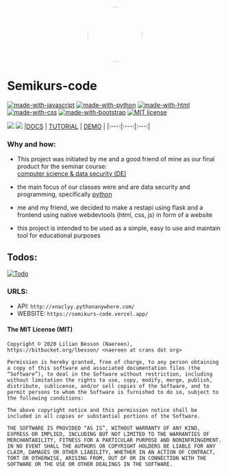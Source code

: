 <p align="center">
    <img style="border-radius: 100px" width="128" height="128" src="https://avatars0.githubusercontent.com/u/47723417?s=460&amp;u=10c488f1c4e0644b839df15ecefbfef2a9869305&amp;v=4">
</p>

# Semikurs-code

[![made-with-javascript](https://img.shields.io/badge/Made%20with-Javascript-f1e05a?style=flat)](https://developer.mozilla.org/en/JavaScript)
[![made-with-python](https://img.shields.io/badge/Made%20with-Python-3572A5.svg)](https://www.python.org/)
[![made-with-html](https://img.shields.io/badge/Made%20with-Html-e34c26?style=flat)](https://developer.mozilla.org/en/html)
[![made-with-css](https://img.shields.io/badge/Made%20with-Css-563d7c?style=flat)](https://developer.mozilla.org/en/css)
[![made-with-bootstrap](https://img.shields.io/badge/Made%20with-Bootstrap-7952b3?style=flat)](https://getbootstrap.com/)
[![MIT license](https://img.shields.io/badge/License-MIT-blue.svg)](https://lbesson.mit-license.org/)

[<img src="https://github.com/madebybowtie/FlagKit/blob/master/Assets/PNG/DE.png"/>](https://github.com/xNaCly/semikurs-code/blob/master/README_de.md) [<img src="https://github.com/madebybowtie/FlagKit/blob/master/Assets/PNG/GB.png"/>](https://github.com/xNaCly/semikurs-code)
|[DOCS](https://github.com/xNaCly/semikurs-code/tree/master/docs) | [TUTORIAL](https://drive.google.com/file/d/1ICvM5Mor6QLDIMFfPV3urC9oPgppvvq8/view) | [DEMO](https://semikurs-code.vercel.app/) |
|:---:|:---:|:---:|

### Why and how:

-   This project was initiated by me and a good friend of mine as our final product for the seminar course:<br/>
    [computer science & data security (DE)](https://fwg.dahme-spreewald.info/fw/Fachschaften/Technik/Informatik/30549.html)

-   the main focus of our classes were and are data security and programming, specifically [python](https://www.python.org/)

-   me and my friend, we decided to make a restapi using flask and a frontend using native webdevtools (html, css, js) in form of a website

-   this project is intended to be used as a simple, easy to use and maintain tool for educational purposes

## Todos:

[![Todo](https://better-issues.herokuapp.com/render_issue?issue=https://github.com/xNaCly/semikurs-code/issues/3&type=compact)](https://github.com/xNaCly/semikurs-code/issues/3)

### URLS:

-   API: `http://xnaclyy.pythonanywhere.com/`
-   WEBSITE: `https://semikurs-code.vercel.app/`

#### The MIT License (MIT)

```
Copyright © 2020 Lilian Besson (Naereen), https://bitbucket.org/lbesson/ <naereen at crans dot org>

Permission is hereby granted, free of charge, to any person obtaining a copy of this software and associated documentation files (the “Software”), to deal in the Software without restriction, including without limitation the rights to use, copy, modify, merge, publish, distribute, sublicense, and/or sell copies of the Software, and to permit persons to whom the Software is furnished to do so, subject to the following conditions:

The above copyright notice and this permission notice shall be included in all copies or substantial portions of the Software.

THE SOFTWARE IS PROVIDED “AS IS”, WITHOUT WARRANTY OF ANY KIND, EXPRESS OR IMPLIED, INCLUDING BUT NOT LIMITED TO THE WARRANTIES OF MERCHANTABILITY, FITNESS FOR A PARTICULAR PURPOSE AND NONINFRINGEMENT. IN NO EVENT SHALL THE AUTHORS OR COPYRIGHT HOLDERS BE LIABLE FOR ANY CLAIM, DAMAGES OR OTHER LIABILITY, WHETHER IN AN ACTION OF CONTRACT, TORT OR OTHERWISE, ARISING FROM, OUT OF OR IN CONNECTION WITH THE SOFTWARE OR THE USE OR OTHER DEALINGS IN THE SOFTWARE.
```
